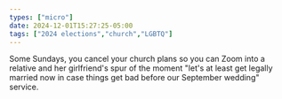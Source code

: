 ```yaml
---
types: ["micro"]
date: 2024-12-01T15:27:25-05:00
tags: ["2024 elections","church","LGBTQ"]
---
```

Some Sundays, you cancel your church plans so you can Zoom into a relative and her girlfriend's spur of the moment "let's at least get legally married now in case things get bad before our September wedding" service.

